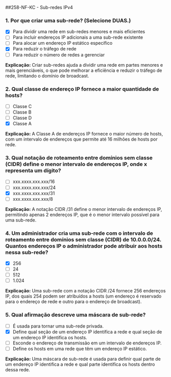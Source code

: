 ##258-NF-KC - Sub-redes IPv4 

### 1. Por que criar uma sub-rede? (Selecione DUAS.)

- [x] Para dividir uma rede em sub-redes menores e mais eficientes
- [ ] Para incluir endereços IP adicionais a uma sub-rede existente
- [ ] Para alocar um endereço IP estático específico
- [x] Para reduzir o tráfego de rede
- [ ] Para reduzir o número de redes a gerenciar

**Explicação:** Criar sub-redes ajuda a dividir uma rede em partes menores e mais gerenciáveis, o que pode melhorar a eficiência e reduzir o tráfego de rede, limitando o domínio de broadcast.

### 2. Qual classe de endereço IP fornece a maior quantidade de hosts?

- [ ] Classe C
- [ ] Classe B
- [ ] Classe D
- [x] Classe A

**Explicação:** A Classe A de endereços IP fornece o maior número de hosts, com um intervalo de endereços que permite até 16 milhões de hosts por rede.

### 3. Qual notação de roteamento entre domínios sem classe (CIDR) define o menor intervalo de endereços IP, onde x representa um dígito?

- [ ] xxx.xxxx.xxx.xxx/16
- [ ] xxx.xxxx.xxx.xxx/24
- [x] xxx.xxxx.xxx.xxx/31
- [ ] xxx.xxxx.xxx.xxx/8

**Explicação:** A notação CIDR /31 define o menor intervalo de endereços IP, permitindo apenas 2 endereços IP, que é o menor intervalo possível para uma sub-rede.

### 4. Um administrador cria uma sub-rede com o intervalo de roteamento entre domínios sem classe (CIDR) de 10.0.0.0/24. Quantos endereços IP o administrador pode atribuir aos hosts nessa sub-rede?

- [x] 256
- [ ] 24
- [ ] 512
- [ ] 1.024

**Explicação:** Uma sub-rede com a notação CIDR /24 fornece 256 endereços IP, dos quais 254 podem ser atribuídos a hosts (um endereço é reservado para o endereço de rede e outro para o endereço de broadcast).

### 5. Qual afirmação descreve uma máscara de sub-rede?

- [ ] É usada para tornar uma sub-rede privada.
- [x] Define qual seção de um endereço IP identifica a rede e qual seção de um endereço IP identifica os hosts.
- [ ] Esconde o endereço de transmissão em um intervalo de endereços IP.
- [ ] Define os hosts em uma rede que têm um endereço IP estático.

**Explicação:** Uma máscara de sub-rede é usada para definir qual parte de um endereço IP identifica a rede e qual parte identifica os hosts dentro dessa rede.